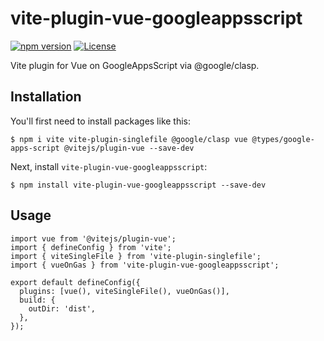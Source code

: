 # vite-plugin-vue-googleappsscript

[![npm version](https://badge.fury.io/js/vite-plugin-vue-googleappsscript.svg)](https://www.npmjs.com/package/vite-plugin-vue-googleappsscript)
[![License][license-src]][license-href]

Vite plugin for Vue on GoogleAppsScript via @google/clasp.

## Installation

You'll first need to install packages like this:

```
$ npm i vite vite-plugin-singlefile @google/clasp vue @types/google-apps-script @vitejs/plugin-vue --save-dev
```

Next, install `vite-plugin-vue-googleappsscript`:

```
$ npm install vite-plugin-vue-googleappsscript --save-dev
```

## Usage

```ts: vite.config.ts
import vue from '@vitejs/plugin-vue';
import { defineConfig } from 'vite';
import { viteSingleFile } from 'vite-plugin-singlefile';
import { vueOnGas } from 'vite-plugin-vue-googleappsscript';

export default defineConfig({
  plugins: [vue(), viteSingleFile(), vueOnGas()],
  build: {
    outDir: 'dist',
  },
});
```

[license-src]: https://img.shields.io/github/license/luthpg/nuxt3-basic-auth-module?style=flat&logoColor=020420&color=00DC82
[license-href]: https://github.com/luthpg/nuxt3-basic-auth-module/pkgs/npm/nuxt3-basic-auth-module